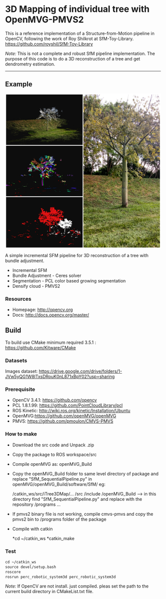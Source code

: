 # 3D Mapping of individual tree with OpenMVG-PMVS2

This is a reference implementation of a Structure-from-Motion pipeline in OpenCV, following the work of Roy Shilkrot at SfM-Toy-Library. https://github.com/royshil/SfM-Toy-Library

*Note:* This is not a complete and robust SfM pipeline implementation. The purpose of this code is to do a 3D reconstruction of a tree and get dendrometry estimation. 

----------------------
## Example

<img src="./example/tree.jpg" align="center" height="500" width="640"><br>

A simple incremental SFM pipeline for 3D reconstruction of a tree with bundle adjustment. 
* Incremental SFM
* Bundle Adjustment - Ceres solver
* Segmentation - PCL color based growing segmentation
* Densify cloud - PMVS2 

### Resources

* Homepage: <http://opencv.org>
* Docs: <http://docs.opencv.org/master/>

## Build 

To build use CMake minimum required 3.5.1 : https://github.com/Kitware/CMake

### Datasets
Images dataset: https://drive.google.com/drive/folders/1-JVw5yQG1W8lTxsDRouK0nL871xBpY02?usp=sharing


### Prerequisite
- OpenCV 3.4.1: https://github.com/opencv
- PCL 1.8.1.99: https://github.com/PointCloudLibrary/pcl
- ROS Kinetic: http://wiki.ros.org/kinetic/Installation/Ubuntu
- OpenMVG:https://github.com/openMVG/openMVG
- PMVS: https://github.com/pmoulon/CMVS-PMVS

### How to make
* Download the src code and Unpack .zip
* Copy the package to ROS workspace/src
* Compile openMVG as: openMVG_Build
* Copy the openMVG_Build folder to same level directory of package and replace "SfM_SequentialPipeline.py" in openMVG/openMVG_Build/software/SfM/ eg:
 
  /catkin_ws/src/iTree3DMap/...
  			   /src
			   /include
			   /openMVG_Build   --> in this directory find "SfM_SequentialPipeline.py" and replace with the repository
			   /programs ...
        
* If pmvs2 binary file is not working, compile cmvs-pmvs and copy the pmvs2 bin to /programs folder of the package 
* Compile with catkin

	*cd ~/catkin_ws
	*catkin_make
 	 
### Test
	cd ~/catkin_ws
	source devel/setup.bash
	roscore
	rosrun perc_robotic_system3d perc_robotic_system3d		

*Note:*
If OpenCV are not install. just compiled. pleas set the path to the current build directory in CMakeList.txt file.





